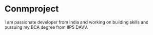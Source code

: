 # Conmproject
I am passionate developer from India and working on building skills and pursuing my BCA degree from IIPS DAVV.
